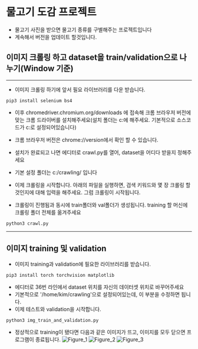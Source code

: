 # 물고기 도감 프로젝트
+ 물고기 사진을 받으면 물고기 종류를 구별해주는 프로젝트입니다
+ 계속해서 버전을 업데이트 할것입니다.

## 이미지 크롤링 하고 dataset을 train/validation으로 나누기(Window 기준)
---

+ 이미지 크롤링 하기에 앞서 필요 라이브러리를 다운 받습니다.

```
pip3 install selenium bs4
```
+ 이후 chromedriver.chromium.org/downloads 에 접속해 크롬 브라우저 버전에 맞는 크롬 드라이버를 설치해주세요(설치 폴더는 c:에 해주세요. 기본적으로 소스코드가 c:로 설정되어있습니다)
+ 크롬 브라우저 버전은 chrome://version에서 확인 할 수 있습니다.
+ 설치가 완료되고 나면 에디터로 crawl.py를 열어, dataset을 어디다 받을지 정해주세요
+ 기본 설정 폴더는 c:/crawling/ 입니다

+ 이제 크롤링을 시작합니다. 아래의 파일을 실행하면, 검색 키워드와 몇 장 크롤링 할 것인지에 대해 입력을 해주세요. 그럼 크롤링이 시작됩니다.
+ 크롤링이 진행됨과 동시에 train폴더와 val폴더가 생성됩니다. training 할 머신에 크롤링 폴더 전체를 옮겨주세요

```
python3 crawl.py
```
---
## 이미지 training 및 validation
+ 이미지 training과 validation에 필요한 라이브러리를 받습니다.
```
pip3 install torch torchvision matplotlib
```
+ 에디터로 36번 라인에서 dataset 위치를 자신의 데이터셋 위치로 바꾸어주세요
+ 기본적으로 '/home/kim/crawling'으로 설정되어있는데, 이 부분을 수정하면 됩니다.
+ 이제 테스트와 validation을 시작합니다.
```
python3 img_train_and_validation.py
```
+ 정상적으로 training이 됐다면 다음과 같은 이미지가 뜨고, 이미지를 모두 닫으면 프로그램이 종료됩니다.
![Figure_1](https://user-images.githubusercontent.com/55902342/111029839-382b4580-8442-11eb-8a82-1871aaca2fa8.png)
![Figure_2](https://user-images.githubusercontent.com/55902342/111029869-627d0300-8442-11eb-9f32-0daba48fe726.png)
![Figure_3](https://user-images.githubusercontent.com/55902342/111029871-63ae3000-8442-11eb-8944-a41b779b2ff6.png)



